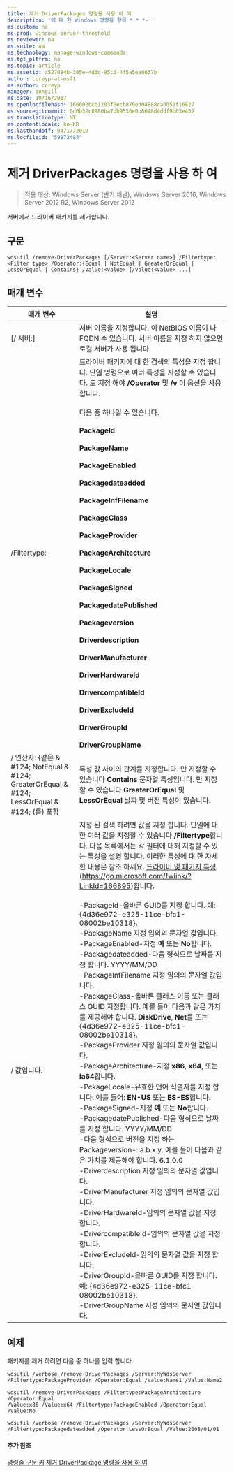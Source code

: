 ```yaml
---
title: 제거 DriverPackages 명령을 사용 하 여
description: '에 대 한 Windows 명령을 항목 * * *- '
ms.custom: na
ms.prod: windows-server-threshold
ms.reviewer: na
ms.suite: na
ms.technology: manage-windows-commands
ms.tgt_pltfrm: na
ms.topic: article
ms.assetid: a527084b-305e-4d3d-95c3-4f5a5ea0637b
author: coreyp-at-msft
ms.author: coreyp
manager: dongill
ms.date: 10/16/2017
ms.openlocfilehash: 166602bcb1203f0ecb870ed04888ca0051f16827
ms.sourcegitcommit: 0d0b32c8986ba7db9536e0b8648d4ddf9b03e452
ms.translationtype: MT
ms.contentlocale: ko-KR
ms.lasthandoff: 04/17/2019
ms.locfileid: "59872484"
---
```

# <a name="using-the-remove-driverpackages-command"></a>제거 DriverPackages 명령을 사용 하 여

>적용 대상: Windows Server (반기 채널), Windows Server 2016, Windows Server 2012 R2, Windows Server 2012

서버에서 드라이버 패키지를 제거합니다.
## <a name="syntax"></a>구문
```
wdsutil /remove-DriverPackages [/Server:<Server name>] /Filtertype:<Filter type> /Operator:{Equal | NotEqual | GreaterOrEqual | LessOrEqual | Contains} /Value:<Value> [/Value:<Value> ...]
```
## <a name="parameters"></a>매개 변수
|매개 변수|설명|
|-------|--------|
|[/ 서버:<Server name>]|서버 이름을 지정합니다. 이 NetBIOS 이름이 나 FQDN 수 있습니다. 서버 이름을 지정 하지 않으면 로컬 서버가 사용 됩니다.|
|/Filtertype:<Filter type>|드라이버 패키지에 대 한 검색의 특성을 지정 합니다. 단일 명령으로 여러 특성을 지정할 수 있습니다. 도 지정 해야 **/Operator** 및 **/v** 이 옵션을 사용 합니다.<br /><br /><Filter type> 다음 중 하나일 수 있습니다.<br /><br />**PackageId**<br /><br />**PackageName**<br /><br />**PackageEnabled**<br /><br />**Packagedateadded**<br /><br />**PackageInfFilename**<br /><br />**PackageClass**<br /><br />**PackageProvider**<br /><br />**PackageArchitecture**<br /><br />**PackageLocale**<br /><br />**PackageSigned**<br /><br />**PackagedatePublished**<br /><br />**Packageversion**<br /><br />**Driverdescription**<br /><br />**DriverManufacturer**<br /><br />**DriverHardwareId**<br /><br />**DrivercompatibleId**<br /><br />**DriverExcludeId**<br /><br />**DriverGroupId**<br /><br />**DriverGroupName**|
|/ 연산자: {같은 & #124; NotEqual & #124; GreaterOrEqual & #124; LessOrEqual & #124; (를) 포함|특성 값 사이의 관계를 지정합니다. 만 지정할 수 있습니다 **Contains** 문자열 특성입니다. 만 지정할 수 있습니다 **GreaterOrEqual** 및 **LessOrEqual** 날짜 및 버전 특성이 있습니다.|
|/ 값입니다.<Value>|지정 된 검색 하려면 값을 지정 <attribute>합니다. 단일에 대 한 여러 값을 지정할 수 있습니다 **/Filtertype**합니다. 다음 목록에서는 각 필터에 대해 지정할 수 있는 특성을 설명 합니다. 이러한 특성에 대 한 자세한 내용은 참조 하세요. [드라이버 및 패키지 특성](https://go.microsoft.com/fwlink/?LinkId=166895) (https://go.microsoft.com/fwlink/?LinkId=166895)합니다.<br /><br />-PackageId-올바른 GUID를 지정 합니다. 예: {4d36e972-e325-11ce-bfc1-08002be10318}.<br />-PackageName 지정 임의의 문자열 값입니다.<br />-PackageEnabled-지정 **예** 또는 **No**합니다.<br />-Packagedateadded-다음 형식으로 날짜를 지정 합니다. YYYY/MM/DD<br />-PackageInfFilename 지정 임의의 문자열 값입니다.<br />-PackageClass-올바른 클래스 이름 또는 클래스 GUID 지정합니다. 예를 들어 다음과 같은 가치를 제공해야 합니다. **DiskDrive**, **Net**를 또는 {4d36e972-e325-11ce-bfc1-08002be10318}.<br />-PackageProvider 지정 임의의 문자열 값입니다.<br />-PackageArchitecture-지정 **x86**, **x64**, 또는 **ia64**합니다.<br />-PckageLocale-유효한 언어 식별자를 지정 합니다. 예를 들어: **EN-US** 또는 **ES-ES**합니다.<br />-PackageSigned-지정 **예** 또는 **No**합니다.<br />-PackagedatePublished-다음 형식으로 날짜를 지정 합니다. YYYY/MM/DD<br />-다음 형식으로 버전을 지정 하는 Packageversion-: a.b.x.y. 예를 들어 다음과 같은 가치를 제공해야 합니다. 6.1.0.0<br />-Driverdescription 지정 임의의 문자열 값입니다.<br />-DriverManufacturer 지정 임의의 문자열 값입니다.<br />-DriverHardwareId-임의의 문자열 값을 지정 합니다.<br />-DrivercompatibleId-임의의 문자열 값을 지정 합니다.<br />-DriverExcludeId-임의의 문자열 값을 지정 합니다.<br />-DriverGroupId-올바른 GUID를 지정 합니다. 예: {4d36e972-e325-11ce-bfc1-08002be10318}.<br />-DriverGroupName 지정 임의의 문자열 값입니다.|
## <a name="BKMK_examples"></a>예제
패키지를 제거 하려면 다음 중 하나를 입력 합니다.
```
wdsutil /verbose /remove-DriverPackages /Server:MyWdsServer
/Filtertype:PackageProvider /Operator:Equal /Value:Name1 /Value:Name2
```
```
wdsutil /remove-DriverPackages /Filtertype:PackageArchitecture /Operator:Equal
/Value:x86 /Value:x64 /Filtertype:PackageEnabled /Operator:Equal /Value:No
```
```
wdsutil /verbose /remove-DriverPackages /Server:MyWdsServer
/Filtertype:Packagedateadded /Operator:LessOrEqual /Value:2008/01/01
```
#### <a name="additional-references"></a>추가 참조
[명령줄 구문 키](command-line-syntax-key.md)
[제거 DriverPackage 명령을 사용 하 여](using-the-remove-driverpackage-command.md)
